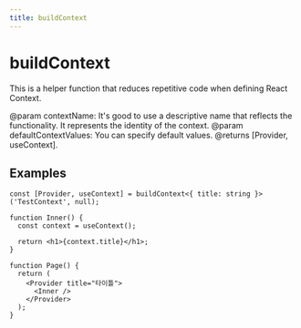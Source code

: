 ```yaml
---
title: buildContext
---
```


# buildContext

This is a helper function that reduces repetitive code when defining React Context.

@param contextName: It's good to use a descriptive name that reflects the functionality. It represents the identity of the context.
@param defaultContextValues: You can specify default values.
@returns [Provider, useContext].

## Examples

```tsx
const [Provider, useContext] = buildContext<{ title: string }>('TestContext', null);

function Inner() {
  const context = useContext();

  return <h1>{context.title}</h1>;
}

function Page() {
  return (
    <Provider title="타이틀">
      <Inner />
    </Provider>
  );
}
```
